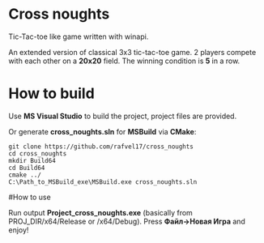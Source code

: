 # Cross noughts

Tic-Tac-toe like game written with winapi.

An extended version of classical 3x3 tic-tac-toe game. 2 players compete with each other on a **20x20** field. The winning condition is **5** in a row.

# How to build

Use **MS Visual Studio** to build the project, project files are provided.

Or generate **cross_noughts.sln** for **MSBuild** via **CMake**:

	git clone https://github.com/rafvel17/cross_noughts
	cd cross_noughts
	mkdir Build64
	cd Build64
	cmake ../
	C:\Path_to_MSBuild_exe\MSBuild.exe cross_noughts.sln

#How to use

Run output **Project_cross_noughts.exe** (basically from PROJ_DIR/x64/Release or /x64/Debug). Press **Файл->Новая Игра** and enjoy!
